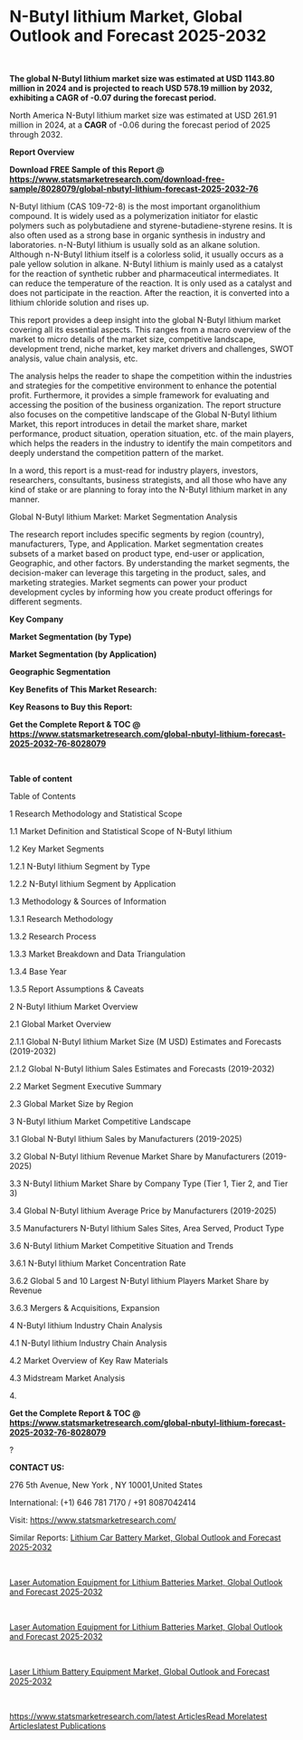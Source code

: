 <h1>N-Butyl lithium Market, Global Outlook and Forecast 2025-2032</h1><br/><p><strong>The global N-Butyl lithium market size was estimated at USD 1143.80 million in 2024 and is projected to reach USD 578.19 million by 2032, exhibiting a <strong>CAGR</strong> of -0.07 during the forecast period.</strong></p>
 
 
 
 <p>North America N-Butyl lithium market size was estimated at USD 261.91 million in 2024, at a <strong>CAGR</strong> of -0.06 during the forecast period of 2025 through 2032.</p>
 
 
 
 <p><strong>Report Overview</strong></p>
 
 
 
 <p><strong>Download FREE Sample of this Report @ <a href="https://www.statsmarketresearch.com/download-free-sample/8028079/global-nbutyl-lithium-forecast-2025-2032-76">https://www.statsmarketresearch.com/download-free-sample/8028079/global-nbutyl-lithium-forecast-2025-2032-76</a></strong></p>
 
 
 
 <p>N-Butyl lithium (CAS 109-72-8) is the most important organolithium compound. It is widely used as a polymerization initiator for elastic polymers such as polybutadiene and styrene-butadiene-styrene resins. It is also often used as a strong base in organic synthesis in industry and laboratories. n-N-Butyl lithium is usually sold as an alkane solution. Although n-N-Butyl lithium itself is a colorless solid, it usually occurs as a pale yellow solution in alkane. N-Butyl lithium is mainly used as a catalyst for the reaction of synthetic rubber and pharmaceutical intermediates. It can reduce the temperature of the reaction. It is only used as a catalyst and does not participate in the reaction. After the reaction, it is converted into a lithium chloride solution and rises up.</p>
 
 
 
 <p>This report provides a deep insight into the global N-Butyl lithium market covering all its essential aspects. This ranges from a macro overview of the market to micro details of the market size, competitive landscape, development trend, niche market, key market drivers and challenges, SWOT analysis, value chain analysis, etc.</p>
 
 
 
 <p>The analysis helps the reader to shape the competition within the industries and strategies for the competitive environment to enhance the potential profit. Furthermore, it provides a simple framework for evaluating and accessing the position of the business organization. The report structure also focuses on the competitive landscape of the Global N-Butyl lithium Market, this report introduces in detail the market share, market performance, product situation, operation situation, etc. of the main players, which helps the readers in the industry to identify the main competitors and deeply understand the competition pattern of the market.</p>
 
 
 
 <p>In a word, this report is a must-read for industry players, investors, researchers, consultants, business strategists, and all those who have any kind of stake or are planning to foray into the N-Butyl lithium market in any manner.</p>
 
 
 
 <p>Global N-Butyl lithium Market: Market Segmentation Analysis</p>
 
 
 
 <p>The research report includes specific segments by region (country), manufacturers, Type, and Application. Market segmentation creates subsets of a market based on product type, end-user or application, Geographic, and other factors. By understanding the market segments, the decision-maker can leverage this targeting in the product, sales, and marketing strategies. Market segments can power your product development cycles by informing how you create product offerings for different segments.</p>
 
 
 
 <p><strong>Key Company</strong></p>
 
 
 
 <p><strong>Market Segmentation (by Type)</strong></p>
 
 
 
 <p><strong>Market Segmentation (<strong>by Application</strong>)</strong></p>
 
 
 
 <p><strong>Geographic Segmentation</strong></p>
 
 
 
 <p><strong>Key Benefits of This Market Research:</strong></p>
 
 
 
 <p><strong>Key <strong>Reasons to Buy</strong> this Report:</strong></p>
 
 
 
 <div><b>Get the Complete Report & TOC @ <a href="https://www.statsmarketresearch.com/global-nbutyl-lithium-forecast-2025-2032-76-8028079">https://www.statsmarketresearch.com/global-nbutyl-lithium-forecast-2025-2032-76-8028079</a></b></div>
 
 
 
 <p><br />
 
 <b>Table of content</b></p>
 
 
 
 <p>Table of Contents<br />
 
 1 Research Methodology and Statistical Scope<br />
 
 1.1 Market Definition and Statistical Scope of N-Butyl lithium<br />
 
 1.2 Key Market Segments<br />
 
 1.2.1 N-Butyl lithium Segment by Type<br />
 
 1.2.2 N-Butyl lithium Segment by Application<br />
 
 1.3 Methodology & Sources of Information<br />
 
 1.3.1 Research Methodology<br />
 
 1.3.2 Research Process<br />
 
 1.3.3 Market Breakdown and Data Triangulation<br />
 
 1.3.4 Base Year<br />
 
 1.3.5 Report Assumptions & Caveats<br />
 
 2 N-Butyl lithium Market Overview<br />
 
 2.1 Global Market Overview<br />
 
 2.1.1 Global N-Butyl lithium Market Size (M USD) Estimates and Forecasts (2019-2032)<br />
 
 2.1.2 Global N-Butyl lithium Sales Estimates and Forecasts (2019-2032)<br />
 
 2.2 Market Segment Executive Summary<br />
 
 2.3 Global Market Size by Region<br />
 
 3 N-Butyl lithium Market Competitive Landscape<br />
 
 3.1 Global N-Butyl lithium Sales by Manufacturers (2019-2025)<br />
 
 3.2 Global N-Butyl lithium Revenue Market Share by Manufacturers (2019-2025)<br />
 
 3.3 N-Butyl lithium Market Share by Company Type (Tier 1, Tier 2, and Tier 3)<br />
 
 3.4 Global N-Butyl lithium Average Price by Manufacturers (2019-2025)<br />
 
 3.5 Manufacturers N-Butyl lithium Sales Sites, Area Served, Product Type<br />
 
 3.6 N-Butyl lithium Market Competitive Situation and Trends<br />
 
 3.6.1 N-Butyl lithium Market Concentration Rate<br />
 
 3.6.2 Global 5 and 10 Largest N-Butyl lithium Players Market Share by Revenue<br />
 
 3.6.3 Mergers & Acquisitions, Expansion<br />
 
 4 N-Butyl lithium Industry Chain Analysis<br />
 
 4.1 N-Butyl lithium Industry Chain Analysis<br />
 
 4.2 Market Overview of Key Raw Materials<br />
 
 4.3 Midstream Market Analysis<br />
 
 4.</p>
 
 
 
 <div><b>Get the Complete Report & TOC @ <a href="https://www.statsmarketresearch.com/global-nbutyl-lithium-forecast-2025-2032-76-8028079">https://www.statsmarketresearch.com/global-nbutyl-lithium-forecast-2025-2032-76-8028079</a></b></div>
 
 
 
 <p>? </p>
 
 
 
 <p><b>CONTACT US:</b><br />
 
 276 5th Avenue, New York , NY 10001,United States<br />
 
 International: (+1) 646 781 7170 / +91 8087042414<br />
 
 Visit: <a href="https://www.statsmarketresearch.com/">https://www.statsmarketresearch.com/</a><br />
 
 Similar Reports: <a href="https://www.statsmarketresearch.com/global-nbutyl-lithium-forecast-2025-2032-76-8028079">Lithium Car Battery Market, Global Outlook and Forecast 2025-2032</a><br />
 
 <br />
 
 <a href="https://www.statsmarketresearch.com/global-nbutyl-lithium-forecast-2025-2032-76-8028079">Laser Automation Equipment for Lithium Batteries Market, Global Outlook and Forecast 2025-2032</a><br />
 
 <br />
 
 <a href="https://www.statsmarketresearch.com/global-nbutyl-lithium-forecast-2025-2032-76-8028079">Laser Automation Equipment for Lithium Batteries Market, Global Outlook and Forecast 2025-2032</a><br />
 
 <br />
 
 <a href="https://www.statsmarketresearch.com/global-nbutyl-lithium-forecast-2025-2032-76-8028079">Laser Lithium Battery Equipment Market, Global Outlook and Forecast 2025-2032</a><br />
 
 <br />
 
 <a href="https://gyeongbokgung.com">https://www.statsmarketresearch.com/</a><a href="https://hallyeomaritime.com">latest Articles</a><a href="https://jingwansa.com">Read More</a><a href="https://nguoiviet.jp/">latest Articles</a><a href="https://www.intelmarketresearch.com/">latest Publications</a></p>
